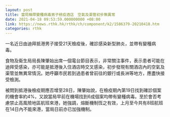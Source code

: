 ```yaml
---
layout: post
title: 當局稱帶變種病毒男子檢疫酒店　空氣及渠管初步無異常
date: 2021-04-18 09:53:59.000000000 +08:00
link: https://news.rthk.hk/rthk/ch/component/k2/1586379-20210418.htm
categories: rthk
---
```


一名近日由迪拜抵港男子接受21天檢疫後，確診感染新型肺炎，並帶有變種病毒。

食物及衞生局局長陳肇始出席一個電台節目表示，非常關注事件，表示患者可能在迪拜受感染，亦可能是抵港後入住酒店時交叉感染，初步發現有關酒店內的空氣及渠管並無異常情況。她呼籲市民若到過患者曾前往的銀行或長洲等地方，應盡快接受檢測。

被問到抵港後檢疫期應否增至28日，陳肇始說，在檢疫期內第19日找到確診個案的機會率約4%，又說當局早前在機場找到6成個案均帶有變種病毒。至於會否考慮禁止高風險地區航班來港，她強調，熔斷機制恆之有效，上月至今共有8班航班在14日內不能來港，當局日前亦已加強機制。
